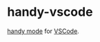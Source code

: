 # handy-vscode

[handy mode](https://github.com/superhandy/intro) for [VSCode](https://github.com/microsoft/vscode/).
